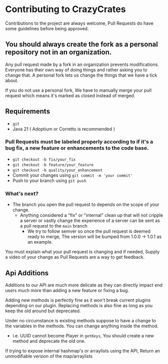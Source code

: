 # Contributing to CrazyCrates
Contributions to the project are always welcome, Pull Requests do have some guidelines before being approved.

## You should always create the fork as a personal repository not in an organization.
Any pull request made by a fork in an organization prevents modifications. Everyone has their own way of doing things and rather asking you to change that. A personal fork lets us change the things
that we have a tick about. 

If you do not use a personal fork, We have to manually merge your pull request which means it's marked as closed instead of merged.

## Requirements
* `git`
* Java 21 ( Adoptium or Corretto is recommended )

### Pull Requests must be labeled properly according to if it's a bug fix, a new feature or enhancements to the code base.
* `git checkout -b fix/your_fix`
* `git checkout -b feature/your_feature`
* `git checkout -b quality/your_enhancement`
* Commit your changes using `git commit -m 'your commit'`
* Push to your branch using `git push`

### What's next?
* The branch you open the pull request to depends on the scope of your change.
  * Anything considered a "fix" or "internal" clean up that will not cripple a server or vastly change the experience of a server can be sent as a pull request to the `main` branch
    * We try to follow semver so once the pull request is deemed ready to merge, The version will be bumped from 1.0.0 -> 1.0.1 as an example.

You must explain what your pull request is changing and if needed, Supply a video of your change as Pull Requests are a way to get feedback.

## Api Additions
Additions to our API are much more delicate as they can directly impact end users much more than adding a new feature or fixing a bug.

Adding new methods is perfectly fine as it won't break current plugins depending on our plugin. Replacing methods is also fine as long as you keep the old around but deprecated.

Under no circumstance is existing methods suppose to have a change to the variables in the methods. You can change anything inside the method.
 * i.e. UUID cannot become Player in `getKeys`, You should create a new method and deprecate the old one.

If trying to expose internal hashmap's or arraylists using the API, Return an unmodifiable version of the map/arraylists
